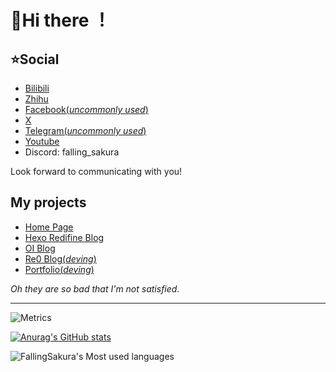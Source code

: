 # 🎈Hi there ！

## ⭐Social

- [Bilibili](https://space.bilibili.com/1722315602)
- [Zhihu](https://www.zhihu.com/people/fsimh)
- [Facebook(*uncommonly used*)](https://www.facebook.com/profile.php?id=100070990843778)
- [X](https://x.com/SakuraFalling1)
- [Telegram(*uncommonly used*)](http://t.me/fallingsakura)
- [Youtube](https://www.youtube.com/channel/UCsO6H9X30_5fKCg5jWqBlZA)
- Discord: falling_sakura

Look forward to communicating with you!

## My projects

- [Home Page](https://menu.fallingsakura.top)
- [Hexo Redifine Blog](https://vercel.fallingsakura.top)
- [OI Blog](https://white.fallingsakura.top)
- [Re0 Blog(*deving*)](https://blog.fallingsakura.top)
- [Portfolio(*deving*)](https://fallingsakura.top)

*Oh they are so bad that I'm not satisfied.*

---

![Metrics](https://metrics.lecoq.io/FallingSakura?template=classic&base=header%2C%20activity%2C%20community%2C%20repositories%2C%20metadata&base.indepth=false&base.hireable=false&base.skip=false&config.timezone=Asia%2FShanghai)

[![Anurag's GitHub stats](https://github-readme-stats.vercel.app/api?username=FallingSakura)](https://github.com/FallingSakura/github-readme-stats)

![FallingSakura's Most used languages](https://github-readme-stats.vercel.app/api/top-langs?username=FallingSakura&show_icons=true&count_private=true&hide_border=true&theme=gotham)
